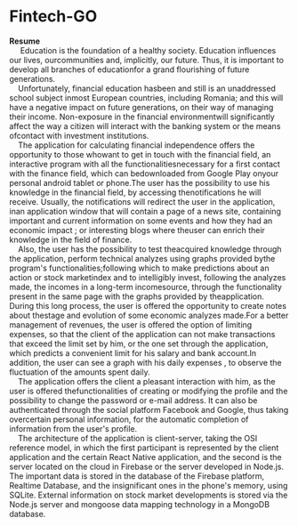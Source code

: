 # Fintech-GO
<b>Resume</b>  <br/> &nbsp;&nbsp;&nbsp;&nbsp; Education is the foundation of a healthy society. Education influences our lives, ourcommunities and, implicitly, our future. Thus, it is important to develop all branches of educationfor a grand flourishing of future generations.
<br/>&nbsp;&nbsp;&nbsp;&nbsp;Unfortunately, financial education hasbeen and still is an unaddressed school subject inmost European countries, including Romania; and this will have a negative impact on future generations, on their way of managing their income. Non-exposure in the financial environmentwill significantly affect the way a citizen will interact with the banking system or the means ofcontact with investment institutions.
<br/>&nbsp;&nbsp;&nbsp;&nbsp;The application for calculating financial independence offers the opportunity to those whowant to get in touch with the financial field, an interactive program with all the functionalitiesnecessary for a first contact with the finance field, which can bedownloaded from Google Play onyour personal android tablet or phone.The user has the possibility to use his knowledge in the financial field, by accessing thenotifications he will receive. Usually, the notifications will redirect the user in the application, inan application window that will contain a page of a news site, containing important and current information on some events and how they had an economic impact ; or interesting blogs where theuser can enrich their knowledge in the field of finance.
<br/>&nbsp;&nbsp;&nbsp;&nbsp;Also, the user has the possibility to test theacquired knowledge through the application, perform technical analyzes using graphs provided bythe program's functionalities;following which to make predictions about an action or stock marketindex and to intelligibly invest, following the analyzes made, the incomes in a long-term incomesource, through the functionality present in the same page with the graphs provided by theapplication. During this long process, the user is offered the opportunity to create notes about thestage and evolution of some economic analyzes made.For a better management of revenues, the user is offered the option of limiting expenses, so that the client of the application can not make transactions that exceed the limit set by him, or the one set through the application, which predicts a convenient limit for his salary and bank account.In addition, the user can see a graph with his daily expenses , to observe the fluctuation of the amounts spent daily.
<br/>&nbsp;&nbsp;&nbsp;&nbsp;The application offers the client a pleasant interaction with him, as the user is offered thefunctionalities of creating or modifying the profile and the possibility to change the password or e-mail address. It can also be authenticated through the social platform Facebook and Google, thus taking overcertain personal information, for the automatic completion of information from the user's profile.
<br/>&nbsp;&nbsp;&nbsp;&nbsp;The architecture of the application is client-server, taking the OSI reference model, in which the first participant is represented by the client application and the certain React Native application, and the second is the server located on the cloud in Firebase or the server developed in Node.js. The important data is stored in the database of the Firebase platform, Realtime Database, and the insignificant ones in the phone's memory, using SQLite. External information on stock market developments is stored via the Node.js server and mongoose data mapping technology in a MongoDB database.
